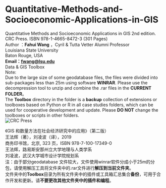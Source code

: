 # Quantitative-Methods-and-Socioeconomic-Applications-in-GIS
Quantitative Methods and Socioeconomic Applications in GIS 2nd edition.  
CRC Press. ISBN 978-1-4665-8472-3 (301 Pages)  
Author ：**Fahui Wang** ，Cyril & Tutta Vetter Alumni Professor  
Louisiana State University  
Baton Rouge, USA  
**Email：fwang@lsu.edu**  
Data & GIS Toolbox  
Note:   
Due to the large size of some geodatabase files, the files were divided into sub-packages less than 25m using software **WINRAR**. Please use the decompression tool to unzip and combine the .rar files in the **CURRENT FOLDER**。    
The **Toolbox** directory in the folder is a **backup** collection of extensions or toolboxes based on Python or R in all case studies folders, which can be used for cooperative development and update.   Please **DO NOT** change the toolboxes or scripts in other folders.  
![CRC Press](https://github.com/piantu/Quantitative-Methods-and-Socioeconomic-Applications-in-GIS/blob/main/CRC%20Press.jpg)

  
《GIS 和数量方法在社会经济研究中的应用》（第二版）  
王法辉（著），刘凌波（译），2019    
商务印书馆，北京, 323 页，ISBN 978-7-100-17349-0   
王法辉，路易斯安那州立大学地理与人类学系  
刘凌波，武汉大学城市设计学院规划系  
注：由于部分geodatabase 文件较大，文件使用winrar软件分成小于25m的分包，请使用解压工具将文件夹中的.rar文件进行**解压到当前文件夹**。  
文件夹中的**Toolbox**目录为所有文件夹中的插件或工具箱汇总集合**备份**，可用于合作开发和更新。请**不要更改其他文件夹中的插件和编程**。
